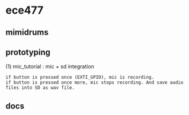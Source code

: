 # ece477

## mimidrums

## prototyping
(1) mic_tutorial : mic + sd integration

    if button is pressed once (EXTI_GPIO), mic is recording.
    if button is pressed once more, mic stops recording. And save audio files into SD as wav file.

## docs
